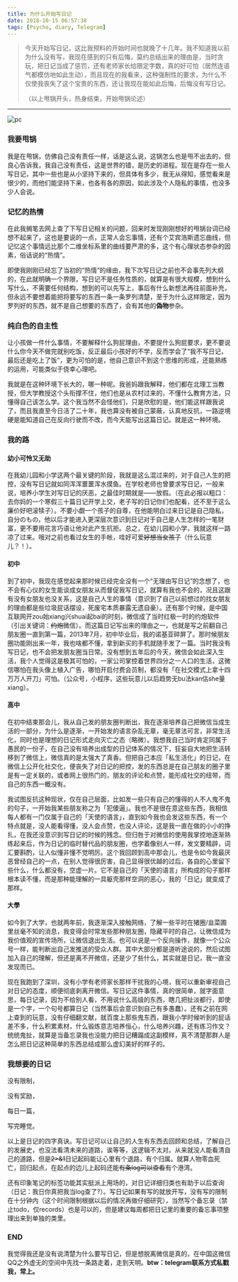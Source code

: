 ```yaml
---
title: 为什么开始写日记
date: 2018-10-15 06:57:38
tags: [Psycho, diary, Telegram]
---
```

> 今天开始写日记，这比我预料的开始时间也就晚了十几年。我不知道我以前为什么没有写，我现在感到的只有后悔，莫约总结出来的理由是，当时贪玩，把日记当成了惩罚，还有老师家长给限定字数，真的好可怕（居然连语气都模仿地如此生动），而且现在的我看来，这种强制性的要求，为什么不仅使我丧失了这个宝贵的东西，还让我现在能如此后悔，后悔没有写日记。 
>
> （以上甩锅开头，热身结束，开始甩锅论述） 

-------

![pc](https://i.loli.net/2018/10/15/5bc3c5e4e9faa.jpg)

### 我要甩锅

我是在甩锅，仿佛自己没有责任一样，话是这么说，这锅怎么也是甩不出去的，但良心告诉我，我自己没有责任，这是世界的错，是历史的进程。现在是存在一些人写日记，其中一些也是从小坚持下来的，但具体有多少，我无从得知，感觉看来是很少的，而他们能坚持下来，也各有各的原因，如此涉及个人隐私的事情，也没多少人会说。

### 记忆的热情

在此我搁笔去网上查了下写日记相关的问题，回来时发现刚刚想好的甩锅台词已经想不起来了，这也是要说的一点，正常人会忘事情，还有个艾宾浩斯遗忘曲线，但记忆这个事情远比那个二维坐标系里的曲线要严肃的多，这个有心理状态参杂的因素，俗话说的“热情”。 

即使我刚刚已经忘了当初的“热情”的缘由，我下次写日记之前也不会事先列大纲的，在此就明确一个界限，写日记不是任务性质的，就算是有很大规模，想到什么写什么，不需要任何结构，想到的可以先写上，事后有什么新想法再往前面补充，但永远不要想着能把将要写的东西一条一条罗列清楚，至于为什么这样限定，因为罗列好的东西，就不是自己想要的东西了，会有其他的**偽物**参杂。 

### 纯白色的自主性

让小孩做一件什么事情，不要解释什么狗屁理由，不要提什么狗屁要求，更不要说什么你今天不做完就别吃饭，反正最后小孩好的不学，反而学会了“我不写日记，最后还是吃上了饭”，更为可怕的是，他自己意识不到这个思维的形成，还能熟练的运用，可能类似于侥幸心理吧。 

我就是在这种环境下长大的，哪一种呢。我爸妈跟我解释，他们都在北理工当教授，但大学教授这个头衔撑不住，他们也是从农村过来的，不懂什么教育方法，只懂得自己该怎么学。这个我当然不会怪他们，只是欣慰的是，他们能这样跟我说了，而且我直至今日活了二十年，我也算没有被自己蒙蔽，认真地反抗，一路逆境硬是能知道自己在反向行驶而不改，而今天能写出这篇日记。就是这一种环境。

### 我的路

#### 幼小可怜又无助

在我幼儿园和小学这两个最关键的阶段，我就是这么混过来的，对于自己人生的把控，没有写日记就如同浑浑噩噩浑水摸鱼。在学校老师也曾要求写日记，一般来说，培养小学生对写日记的厌恶，之最佳时期就是——放假。（在此必报以粗口：去你妈的一个寒假三十篇日记开学上交，老子写的日记你们也配看，还不至于这么廉价好吧滚犊子）。不要小觑一个孩子的自尊，在他能明白过来日记是自己隐私，自分のもの，他以后才能进入更深层次意识到日记对于自己是人生怎样的一笔财富，更不要用花言巧语让他对此产生抗拒。总之，在幼儿园和小学，我就这样一路凉了过来。哦对之前也看过女生的手帐，哇好可爱~~好想当女孩子~~（什么玩意儿？！）。

#### 初中

到了初中，我现在感觉起来那时候已经完全没有一个“无理由写日记”的念想了，也不会有心仪的女生能谈成女朋友从而督促我写日记，就算有我也不会的，况且这跟有没有女朋友也没关系，这是自己人生的事情（意识到了自己以前想过的找女朋友的理由都是些垃圾屁话摆设，死废宅本质暴露无遗自豪）。还有那个时候，是中国互联网开zou始xiang兴shuai起bai的时刻，微信成了当时红极一时的约炮软件（引出关键词：~~约炮~~微信）。而这篇日记写出来的理由之一，也就是写之前翻自己朋友圈一直到第一篇，2013年7月，初中毕业后，我的诺基亚碎屏了。那时候朋友圈功能刚出来一年，我也啥都不懂，拿到新买的手机就随手发了一篇。当时我没有写日记，也不会把发朋友圈当日常。没有想到五年后的今天，微信会如此深入生活，我个人觉得这是极其可怕的，一家公司掌控着世界四分之一人口的生活，这微信哪怕在我头像上植入广告，哪怕开启付费会员制，都没有「在社交模式上拿十四万万人开刀」可怕。（公众号，小程序，这些玩意儿以后趋势无bu法kan估she量xiang）。 

#### 高中

在初中结束那会儿，我从自己发的朋友圈判断出，我在逐渐培养自己把微信当成生活的一部分，为什么是逐渐，一开始发的语言杂乱无章，毫无章法可言，非常生活化，同时也是理想的日记形式走向灭亡之态（略微）。我想我自己当时肯定同属于愚民的一份子，在自己没有培养出成型的日记体系的情况下，狂妄自大地把生活转移到了微信上，微信真的是太强大了真香。但把自己本应「私生活化」的日记，在微信上公开化社交化，便丧失了对日记的把控，发的东西总是在自己朋友的圈子里是有一定关联的，或者网上很热门的，朋友的评论和点赞，能形成社交的纽带，而自己的东西一概没有。 

我试图反抗这种现状，仅在自己层面，比如发一些只有自己的懂得的人不人鬼不鬼的句子，一开始我某些朋友称之为「犯傻逼」。我也不是很在意这些东西，我相信每人都有一门仅属于自己的「天使的语言」，直到如今我也会发这些东西，有一个特点就是，没人能看得懂，没人会点赞，也没人评论，这是我一直在做的小小的挣扎，在我还没意识到写日记的时候的残念。但归咎于对微信的使用我掌控地逐渐熟练起来后，作为日记的临时替代品的朋友圈，也学着像别人一样，发文要精辟，词汇要斟酌，让人似懂非懂不觉明厉。这个我回顾到高中那会儿，也是令如今我最厌恶曾经自己的一点，在别人觉得很厉害，自己显得很优越的过后，各自的心里留下些什么，什么都没有，空虚一片。它不是自己的「天使的语言」所构成的句子那样根本读不懂，而是那种能理解的一具躯壳那样空洞的恶心，我的「日记」就变成了那样。 

#### 大學

如今到了大学，也就两年前，我逐渐深入接触网络，了解一些平时在猪圈/韭菜圃里丝毫不知的消息，我变得会时常发些那种朋友圈，隐藏平时的自己，让微信成为我价值观的宣传场所，让微信退出生活。也可以说是一个反向操作，就像一个公众号一样，能判断出自己发推送的受众人群。其中大部分都是道听途说的，然后试图加入自己的理解，但还是离不开微信，还是少了些什么，其实就是日记，我一直没发现而已。 

现在我跑到了深圳，没有小学有老师家长那样干扰我的心境，我可以重新审视自己对日记的态度，顺便彻底剥离开微信。写日记这件事情，真的很简单，就字面意思，每日记录，因为不给别人看，不用说什么高级的东西，瞎几把扯淡都行，即使是一个字，一个句号都算日记（当然事后会意识到自己有多愚蠢）。还有之前在网上查到的玩意，没有仔细翻文献，就百度上那些鬼东西，跟我小学时候听到的屁话差不多，什么积累素材，什么锻炼意志培养恒心，什么培养兴趣，还有练习作文？统统鬼扯，就算是当备忘录我也没能力把日记糟蹋成这副模样，真不清楚那群人是怎么把日记这种简单的东西总结成那么虚幻美好的样子的。 

### 我想要的日记

没有限制， 

没有奖励， 

每日一篇， 

写完睡觉。 

以上是日记的四字真诀。写日记可以让自己的人生有东西去回顾和总结，了解自己的发展史，也没法看清未来的道路，诶等等，这逻辑不太对。从来就没人能看清自己的道路，但是~~2>&1~~日记起码能让心里有个退路，有个归属。就算人物零血死亡，回归起点，在起点的边儿上起码还能~~有条log可以查看~~有个港湾。 

还有印象笔记的标签功能其实挺派上用场的，对日记详细归类也有助于以后查询（日记：我日你真把我当log查了?）。写日记如果有写的就放开写，没有写的限制在十分钟内（这个时间限制根据以后的情况再做仔细研究），当然写个备忘录（禁止todo，仅records）也是可以的，但是建议每周都把日记里的重要的备忘事项整理出来到单独的类里。 

### END

我觉得我还是没有说清楚为什么要写日记，但是想脱离微信是真的，在中国这微信QQ之外虚无的空间中先找一条路走着，走到天明。**btw：telegram联系方式私戳我，常上。**

